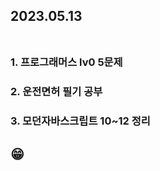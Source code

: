 ## 2023.05.13<br/><br/>

### 1. 프로그래머스 lv0 5문제


### 2. 운전면허 필기 공부


### 3. 모던자바스크립트 10~12 정리

## 😁
